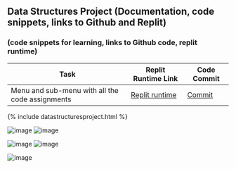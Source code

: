 ## Data Structures Project (Documentation, code snippets, links to Github and Replit)
### (code snippets for learning, links to Github code, replit runtime)


| Task | Replit Runtime Link | Code Commit | 
| --- | --- | --- |
| Menu and sub-menu with all the code assignments | [Replit runtime](https://replit.com/@sanvipal/Menu?v=1) | [Commit](https://github.com/sanvi1855544/sanviapcsp/commit/9828accdd4f1bb55516d68dd4371d79359e48e62) |

{% include datastructuresproject.html %}

![image](https://user-images.githubusercontent.com/72752116/158081557-b57a3f70-aa80-4987-961a-69be34b7e7d3.png)
![image](https://user-images.githubusercontent.com/72752116/158081663-6b842b50-4b4d-437f-abe7-45807233ecda.png)

![image](https://user-images.githubusercontent.com/72752116/158081827-0aeac1c3-073a-4622-8916-72db31899f10.png)
![image](https://user-images.githubusercontent.com/72752116/158082021-34add92b-a03f-4672-b5e1-8e6ef1c0602a.png)

![image](https://user-images.githubusercontent.com/72752116/158082198-e9a3226c-db02-4a6e-aaba-9843e033ddc3.png)





